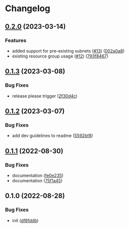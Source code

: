 # Changelog

## [0.2.0](https://github.com/Rookout/terraform-azure-rookout-deployment/compare/v0.1.3...v0.2.0) (2023-03-14)


### Features

* added support for pre-existing subnets ([#13](https://github.com/Rookout/terraform-azure-rookout-deployment/issues/13)) ([002a0a8](https://github.com/Rookout/terraform-azure-rookout-deployment/commit/002a0a879bdc5c62a1807640a4d94fc0ed791fd6))
* existing resource group usage ([#12](https://github.com/Rookout/terraform-azure-rookout-deployment/issues/12)) ([793f8467](https://github.com/Rookout/terraform-azure-rookout-deployment/commit/793f8467c6b2d83675e7ee1bc9c3f5e03cb98174))

## [0.1.3](https://github.com/Rookout/terraform-azure-rookout-deployment/compare/v0.1.2...v0.1.3) (2023-03-08)


### Bug Fixes

* release please trigger ([2f30d4c](https://github.com/Rookout/terraform-azure-rookout-deployment/commit/2f30d4c8bbd1f6f34d9126602d614b99a5cf76ef))

## [0.1.2](https://github.com/Rookout/terraform-azure-rookout-deployment/compare/v0.1.1...v0.1.2) (2023-03-07)


### Bug Fixes

* add dev guidelines to readme ([5592bf8](https://github.com/Rookout/terraform-azure-rookout-deployment/commit/5592bf84f9b3cbb26a5e22844465ff9e9a689f95))

## [0.1.1](https://github.com/Rookout/terraform-azure-rookout-deployment/compare/v0.1.0...v0.1.1) (2022-08-30)


### Bug Fixes

* documentation ([fe0e235](https://github.com/Rookout/terraform-azure-rookout-deployment/commit/fe0e2354e1307b70deb6eb053339f76cda8cf087))
* documentation ([75f1a45](https://github.com/Rookout/terraform-azure-rookout-deployment/commit/75f1a4536de938121472d4879656c322a3ef8854))

## 0.1.0 (2022-08-28)


### Bug Fixes

* init ([df8fddb](https://github.com/Rookout/terraform-azure-rookout-deployment/commit/df8fddb4a44799b1338c66c34b29630d8ba1a206))
